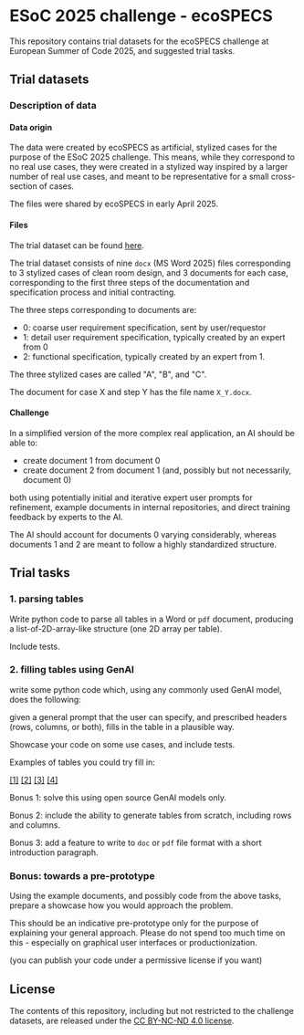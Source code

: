 # ESoC 2025 challenge - ecoSPECS

This repository contains trial datasets for the ecoSPECS challenge at European Summer of Code 2025, and suggested trial tasks.


## Trial datasets

### Description of data

#### Data origin

The data were created by ecoSPECS as artificial, stylized cases for the purpose of the ESoC 2025 challenge. This means, while they correspond to no real use cases, they were created in a stylized way inspired by a larger number of real use cases, and meant to be representative for a small cross-section of cases.

The files were shared by ecoSPECS in early April 2025.

#### Files

The trial dataset can be found [here](https://github.com/european-summer-of-code/esoc2025-challenge-ecospecs/tree/main/data).

The trial dataset consists of nine `docx` (MS Word 2025) files corresponding to 3 stylized cases of clean room design, and 3 documents for each case, corresponding to the first three steps of the documentation and specification process and initial contracting.

The three steps corresponding to documents are:

* 0: coarse user requirement specification, sent by user/requestor
* 1: detail user requirement specification, typically created by an expert from 0
* 2: functional specification, typically created by an expert from 1.

The three stylized cases are called "A", "B", and "C".

The document for case X and step Y has the file name `X_Y.docx`.

#### Challenge

In a simplified version of the more complex real application, an AI should be able to:

* create document 1 from document 0
* create document 2 from document 1 (and, possibly but not necessarily, document 0)

both using potentially initial and iterative expert user prompts for refinement, example documents in internal repositories, and direct training feedback by experts to the AI.

The AI should account for documents 0 varying considerably, whereas documents 1 and 2 are meant to follow a highly standardized structure.


## Trial tasks

### 1. parsing tables

Write python code to parse all tables in a Word or `pdf` document, producing a list-of-2D-array-like structure (one 2D array per table).

Include tests.

### 2. filling tables using GenAI

write some python code which, using any commonly used GenAI model, does the following:

given a general prompt that the user can specify, and prescribed headers (rows, columns, or both), fills in the table in a plausible way.

Showcase your code on some use cases, and include tests.

Examples of tables you could try fill in:

[[1]](https://xkcd.com/394/) [[2]](https://xkcd.com/808/) [[3]](https://xkcd.com/1497/) [[4]](https://xkcd.com/2877/)

Bonus 1: solve this using open source GenAI models only.

Bonus 2: include the ability to generate tables from scratch, including rows and columns.

Bonus 3: add a feature to write to `doc` or `pdf` file format with a short introduction paragraph.

### Bonus: towards a pre-prototype

Using the example documents, and possibly code from the above tasks, prepare a showcase how you would approach the problem.

This should be an indicative pre-prototype only for the purpose of explaining your general approach. Please do not spend too much time on this - especially on graphical user interfaces or productionization.

(you can publish your code under a permissive license if you want)


## License

The contents of this repository, including but not restricted to the challenge datasets, are released under the [CC BY-NC-ND 4.0 license](https://creativecommons.org/licenses/by-nc-nd/4.0/).
